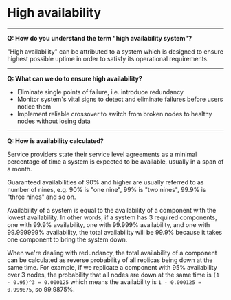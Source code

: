 # High availability

___

**Q: How do you understand the term "high availability system"?**

"High availability" can be attributed to a system which is designed to ensure highest possible uptime in order to satisfy its operational requirements.

___

**Q: What can we do to ensure high availability?**

- Eliminate single points of failure, i.e. introduce redundancy
- Monitor system's vital signs to detect and eliminate failures before users notice them
- Implement reliable crossover to switch from broken nodes to healthy nodes without losing data

___

**Q: How is availability calculated?**

Service providers state their service level agreements as a minimal percentage of time a system is expected to be available, usually in a span of a month.

Guaranteed availabilities of 90% and higher are usually referred to as number of nines, e.g. 90% is "one nine", 99% is "two nines", 99.9% is "three nines" and so on.

Availability of a system is equal to the availability of a component with the lowest availability. In other words, if a system has 3 required components, one with 99.9% availability, one with 99.999% availability, and one with 99.999999% availability, the total availability will be 99.9% because it takes one component to bring the system down.

When we're dealing with redundancy, the total availability of a component can be calculated as reverse probability of all replicas being down at the same time. For example, if we replicate a component with 95% availability over 3 nodes, the probability that all nodes are down at the same time is `(1 - 0.95)^3 = 0.000125` which means the availability is `1 - 0.000125 = 0.999875`, so 99.9875%.
